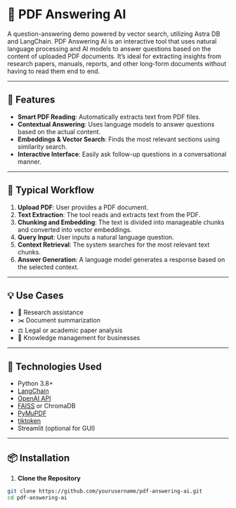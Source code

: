 # 📄 PDF Answering AI

A question-answering demo powered by vector search, utilizing Astra DB and LangChain. PDF Answering AI is an interactive tool that uses natural language processing and AI models to answer questions based on the content of uploaded PDF documents. It’s ideal for extracting insights from research papers, manuals, reports, and other long-form documents without having to read them end to end.


---

## 🧠 Features

- **Smart PDF Reading**: Automatically extracts text from PDF files.
- **Contextual Answering**: Uses language models to answer questions based on the actual content.
- **Embeddings & Vector Search**: Finds the most relevant sections using similarity search.
- **Interactive Interface**: Easily ask follow-up questions in a conversational manner.

---

## 📂 Typical Workflow

1. **Upload PDF**: User provides a PDF document.
2. **Text Extraction**: The tool reads and extracts text from the PDF.
3. **Chunking and Embedding**: The text is divided into manageable chunks and converted into vector embeddings.
4. **Query Input**: User inputs a natural language question.
5. **Context Retrieval**: The system searches for the most relevant text chunks.
6. **Answer Generation**: A language model generates a response based on the selected context.

---

## 💡 Use Cases

- 📖 Research assistance  
- ✂️ Document summarization  
- ⚖️ Legal or academic paper analysis  
- 🧠 Knowledge management for businesses  

---

## 🔧 Technologies Used

- Python 3.8+
- [LangChain](https://www.langchain.com/)
- [OpenAI API](https://platform.openai.com/)
- [FAISS](https://github.com/facebookresearch/faiss) or ChromaDB
- [PyMuPDF](https://pymupdf.readthedocs.io/en/latest/)
- [tiktoken](https://github.com/openai/tiktoken)
- Streamlit (optional for GUI)

---

## 📦 Installation

1. **Clone the Repository**

```bash
git clone https://github.com/yourusername/pdf-answering-ai.git
cd pdf-answering-ai



